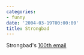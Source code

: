 ```yaml
---
categories:
- funny
date: '2004-03-19T00:00:00'
title: Strongbad
---
```



Strongbad's [100th email](http://www.homestarrunner.com/sbemailahundred.html)

